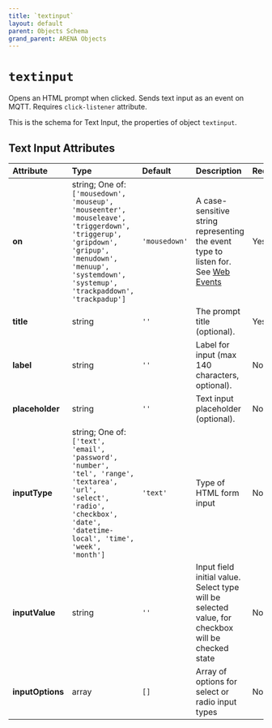 ```yaml
---
title: `textinput`
layout: default
parent: Objects Schema
grand_parent: ARENA Objects
---
```


<!--CAUTION: This file is autogenerated from https://github.com/arenaxr/arena-schemas. Changes made here may be overwritten.-->


`textinput`
===========


Opens an HTML prompt when clicked. Sends text input as an event on MQTT. Requires `click-listener` attribute.

This is the schema for Text Input, the properties of object `textinput`.

Text Input Attributes
----------------------

|Attribute|Type|Default|Description|Required|
| :--- | :--- | :--- | :--- | :--- |
|**on**|string; One of: ```['mousedown', 'mouseup', 'mouseenter', 'mouseleave', 'triggerdown', 'triggerup', 'gripdown', 'gripup', 'menudown', 'menuup', 'systemdown', 'systemup', 'trackpaddown', 'trackpadup']```|```'mousedown'```|A case-sensitive string representing the event type to listen for. See <a href='https://developer.mozilla.org/en-US/docs/Web/Events'>Web Events</a>|Yes|
|**title**|string|```''```|The prompt title (optional).|Yes|
|**label**|string|```''```|Label for input (max 140 characters, optional).|No|
|**placeholder**|string|```''```|Text input placeholder (optional).|No|
|**inputType**|string; One of: ```['text', 'email', 'password', 'number', 'tel', 'range', 'textarea', 'url', 'select', 'radio', 'checkbox', 'date', 'datetime-local', 'time', 'week', 'month']```|```'text'```|Type of HTML form input|No|
|**inputValue**|string|```''```|Input field initial value. Select type will be selected value, for checkbox will be checked state|No|
|**inputOptions**|array|```[]```|Array of options for select or radio input types|No|
